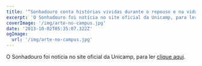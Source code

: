 ```yaml
---
title: '“Sonhadouro conta histórias vividas durante o repouso e na vida real”'
excerpt: 'O Sonhadouro foi notícia no site oficial da Unicamp, para ler clique aqui.'
coverImage: '/img/arte-no-campus.jpg'
date: '2013-10-02T05:35:07.322Z'
ogImage:
  url: '/img/arte-no-campus.jpg'
---
```


O Sonhadouro foi notícia no site oficial da Unicamp, para ler <a href="https://www.unicamp.br/unicamp/noticias/2013/03/15/sonhadouro-conta-historias-vividas-durante-o-repouso-e-na-vida-real" target="_blank">clique aqui</a>.
